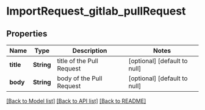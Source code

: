 # ImportRequest_gitlab_pullRequest
## Properties

| Name | Type | Description | Notes |
|------------ | ------------- | ------------- | -------------|
| **title** | **String** | title of the Pull Request | [optional] [default to null] |
| **body** | **String** | body of the Pull Request | [optional] [default to null] |

[[Back to Model list]](../README.md#documentation-for-models) [[Back to API list]](../README.md#documentation-for-api-endpoints) [[Back to README]](../README.md)

